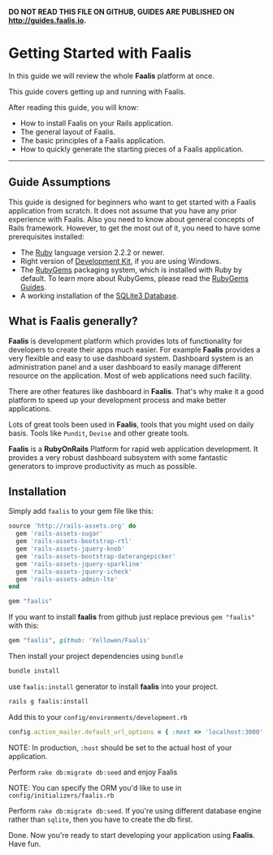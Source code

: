 **DO NOT READ THIS FILE ON GITHUB, GUIDES ARE PUBLISHED ON http://guides.faalis.io.**

Getting Started with Faalis
===========================

In this guide we will review the whole **Faalis** platform at once.


This guide covers getting up and running with Faalis.

After reading this guide, you will know:

* How to install Faalis on your Rails application.
* The general layout of Faalis.
* The basic principles of a Faalis application.
* How to quickly generate the starting pieces of a Faalis application.

--------------------------------------------------------------------------------


Guide Assumptions
-----------------

This guide is designed for beginners who want to get started with a Faalis
application from scratch. It does not assume that you have any prior experience
with Faalis. Also you need to know about general concepts of Rails framework. However,
to get the most out of it, you need to have some prerequisites installed:

* The [Ruby](https://www.ruby-lang.org/en/downloads) language version 2.2.2 or newer.
* Right version of [Development Kit](http://rubyinstaller.org/downloads/), if you
  are using Windows.
* The [RubyGems](https://rubygems.org) packaging system, which is installed with
  Ruby by default. To learn more about RubyGems, please read the
  [RubyGems Guides](http://guides.rubygems.org).
* A working installation of the [SQLite3 Database](https://www.sqlite.org).

What is Faalis generally?
-------------------------

**Faalis** is development platform which provides lots of functionality for developers to create
their apps much easier. For example **Faalis** provides a very flexible and easy to use dashboard
system. Dashboard system is an administration panel and a user dashboard to easily manage different
resource on the application. Most of web applications need such facility.

There are other features like dashboard in **Faalis**. That's why make it a good platform to speed
up your development process and make better applications.

Lots of great tools been used in **Faalis**, tools that you might used on daily basis. Tools like
`Pundit`, `Devise` and other greate tools.

**Faalis** is a **RubyOnRails** Platform for rapid web application development. It provides a very
robust dashboard subsystem with some fantastic generators to improve productivity as much as possible.

Installation
-------------

Simply add `faalis` to your gem file like this:

```ruby
source 'http://rails-assets.org' do
  gem 'rails-assets-sugar'
  gem 'rails-assets-bootstrap-rtl'
  gem 'rails-assets-jquery-knob'
  gem 'rails-assets-bootstrap-daterangepicker'
  gem 'rails-assets-jquery-sparkline'
  gem 'rails-assets-jquery-icheck'
  gem 'rails-assets-admin-lte'
end

gem "faalis"
```

If you want to install **faalis** from github just replace previous `gem "faalis"` with this:

```ruby
gem "faalis", github: 'Yellowen/Faalis'
```

Then install your project dependencies using `bundle`

```bash
bundle install
```

use `faalis:install` generator to install **faalis** into your project.

```bash
rails g faalis:install
```

Add this to your `config/environments/development.rb`

```ruby
config.action_mailer.default_url_options = { :host => 'localhost:3000' }
```
NOTE: In production, `:host` should be set to the actual host of your application.

Perform `rake db:migrate db:seed` and enjoy Faalis

NOTE: You can specify the ORM you'd like to use in `config/initializers/faalis.rb`

Perform `rake db:migrate db:seed`. If you're using different database engine rather than
`sqlite`, then you have to create the db first.

Done. Now you're ready to start developing your application using **Faalis**. Have fun.
